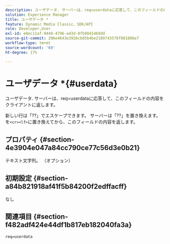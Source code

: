 ```yaml
---
description: ユーザデータ. サーバーは、req=userdataに応答して、このフィールドの内容をクライアントに返します。
solution: Experience Manager
title: ユーザデータ *
feature: Dynamic Media Classic、SDK/API
role: Developer,User
exl-id: e8ec11af-9448-4796-a43d-0fb9841469dd
source-git-commit: 206e4643e3926cb85b4be2189743578f88180be7
workflow-type: tm+mt
source-wordcount: '69'
ht-degree: 17%

---
```


# ユーザデータ *{#userdata}

ユーザデータ. サーバーは、req=userdataに応答して、このフィールドの内容をクライアントに返します。

新しい行は「??」でエスケープできます。 サーバーは「??」を置き換えます。 を`<cr><lf>`に置き換えてから、このフィールドの内容を返します。

## プロパティ {#section-4e3904e047a84cc790ce77c56d3e0b21}

テキスト文字列。 （オプション）

## 初期設定 {#section-a84b821918af41f5b84200f2edffacff}

なし

## 関連項目 {#section-f482adf424e44df1b817eb182040fa3a}

`req=userdata`
